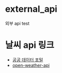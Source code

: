 # external_api

외부 api test

# 날씨 api 링크

- [공공 데이터 포털](https://www.data.go.kr/)
- [open-weather-api](https://openweathermap.org/)
